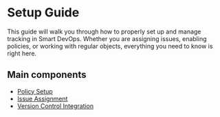 # Setup Guide 
This guide will walk you through how to properly set up and manage tracking in Smart DevOps. Whether you are assigning issues, enabling policies, or working with regular objects, everything you need to know is right here.

## Main components
- [Policy Setup](/setupguide/policymain/policysetupguide.md)
- [Issue Assignment](/setupguide/issuemain/issueassignment.md)
- [Version Control Integration](/setupguide/integration.md)